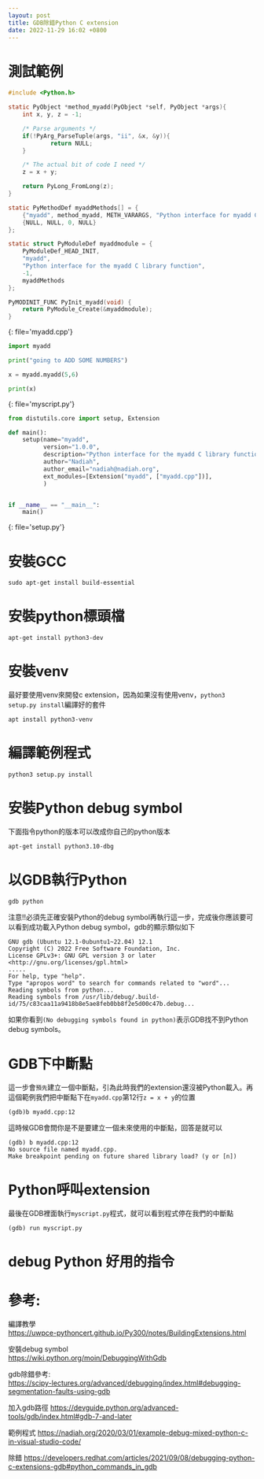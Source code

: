 ```yaml
---
layout: post
title: GDB除錯Python C extension
date: 2022-11-29 16:02 +0800
---
```

# 測試範例
```c
#include <Python.h>

static PyObject *method_myadd(PyObject *self, PyObject *args){
    int x, y, z = -1;

    /* Parse arguments */
    if(!PyArg_ParseTuple(args, "ii", &x, &y)){
            return NULL;
    }

    /* The actual bit of code I need */
    z = x + y;

    return PyLong_FromLong(z);
}

static PyMethodDef myaddMethods[] = {
    {"myadd", method_myadd, METH_VARARGS, "Python interface for myadd C library function"},
    {NULL, NULL, 0, NULL}
};

static struct PyModuleDef myaddmodule = {
    PyModuleDef_HEAD_INIT,
    "myadd",
    "Python interface for the myadd C library function",
    -1,
    myaddMethods
};

PyMODINIT_FUNC PyInit_myadd(void) {
    return PyModule_Create(&myaddmodule);
}
```
{: file='myadd.cpp'}

```python
import myadd

print("going to ADD SOME NUMBERS")

x = myadd.myadd(5,6)

print(x)
```
{: file='myscript.py'}

```python
from distutils.core import setup, Extension

def main():
    setup(name="myadd",
          version="1.0.0",
          description="Python interface for the myadd C library function",
          author="Nadiah",
          author_email="nadiah@nadiah.org",
          ext_modules=[Extension("myadd", ["myadd.cpp"])],
          )


if __name__ == "__main__":
    main()
```
{: file='setup.py'}


# 安裝GCC
```
sudo apt-get install build-essential
```

# 安裝python標頭檔
```
apt-get install python3-dev
```

# 安裝venv
最好要使用venv來開發c extension，因為如果沒有使用venv，`python3 setup.py install`編譯好的套件
```
apt install python3-venv
```

# 編譯範例程式
```
python3 setup.py install
```

# 安裝Python debug symbol
下面指令python的版本可以改成你自己的python版本
```
apt-get install python3.10-dbg
```

# 以GDB執行Python
```
gdb python
```
注意!!必須先正確安裝Python的debug symbol再執行這一步，完成後你應該要可以看到成功載入Python debug symbol，gdb的顯示類似如下
```
GNU gdb (Ubuntu 12.1-0ubuntu1~22.04) 12.1
Copyright (C) 2022 Free Software Foundation, Inc.
License GPLv3+: GNU GPL version 3 or later <http://gnu.org/licenses/gpl.html>
.....
For help, type "help".
Type "apropos word" to search for commands related to "word"...
Reading symbols from python...
Reading symbols from /usr/lib/debug/.build-id/75/c83caa11a9418b8e5ae8feb0bb8f2e5d00c47b.debug...
```
如果你看到`(No debugging symbols found in python)`表示GDB找不到Python debug symbols。



# GDB下中斷點
這一步會`預先`建立一個中斷點，引為此時我們的extension還沒被Python載入。再這個範例我們把中斷點下在`myadd.cpp`第12行`z = x + y`的位置
```
(gdb)b myadd.cpp:12
```
這時候GDB會問你是不是要建立一個未來使用的中斷點，回答是就可以
```
(gdb) b myadd.cpp:12
No source file named myadd.cpp.
Make breakpoint pending on future shared library load? (y or [n]) 
```

# Python呼叫extension
最後在GDB裡面執行`myscript.py`程式，就可以看到程式停在我們的中斷點
```
(gdb) run myscript.py
```

# debug Python 好用的指令



# 參考:  
編譯教學  
https://uwpce-pythoncert.github.io/Py300/notes/BuildingExtensions.html

安裝debug symbol  
https://wiki.python.org/moin/DebuggingWithGdb  

gdb除錯參考:  
https://scipy-lectures.org/advanced/debugging/index.html#debugging-segmentation-faults-using-gdb  


加入gdb路徑
https://devguide.python.org/advanced-tools/gdb/index.html#gdb-7-and-later

範例程式
https://nadiah.org/2020/03/01/example-debug-mixed-python-c-in-visual-studio-code/


除錯
https://developers.redhat.com/articles/2021/09/08/debugging-python-c-extensions-gdb#python_commands_in_gdb